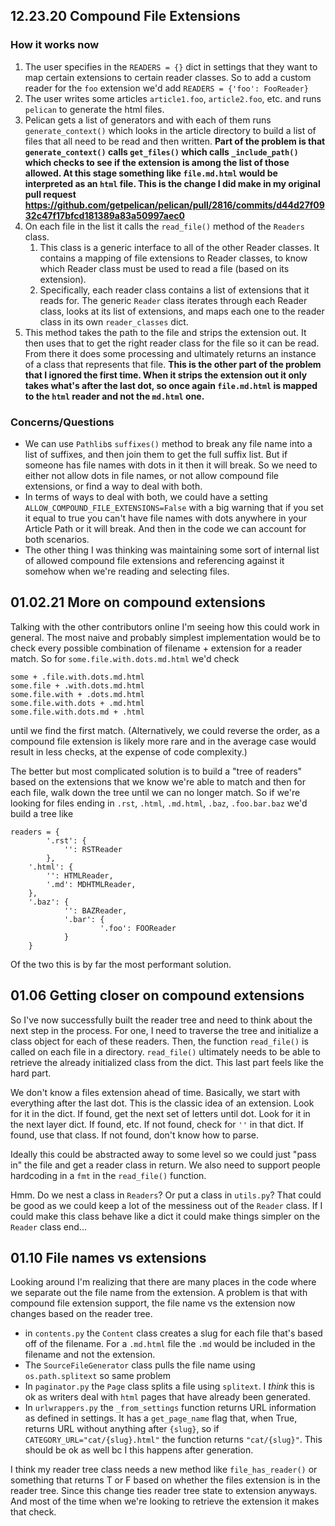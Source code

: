 ## 12.23.20 Compound File Extensions

### How it works now

1. The user specifies in the `READERS = {}` dict in settings that they want to map certain extensions to certain reader classes. So to add a custom reader for the `foo` extension we'd add `READERS = {'foo': FooReader}`
2. The user writes some articles `article1.foo`, `article2.foo`, etc. and runs `pelican` to generate the html files.
3. Pelican gets a list of generators and with each of them runs `generate_context()` which looks in the article directory to build a list of files that all need to be read and then written. **Part of the problem is that `generate_context()` calls `get_files()` which calls `_include_path()` which checks to see if the extension is among the list of those allowed. At this stage something like `file.md.html` would be interpreted as an `html` file. This is the change I did make in my original pull request https://github.com/getpelican/pelican/pull/2816/commits/d44d27f0932c47f17bfcd181389a83a50997aec0**
4. On each file in the list it calls the `read_file()` method of the `Readers` class.  
   1. This class is a generic interface to all of the other Reader classes. It contains a mapping of file extensions to Reader classes, to know which Reader class must be used to read a file (based on its extension). 
   2. Specifically, each reader class contains a list of extensions that it reads for.  The generic `Reader` class iterates through each Reader class, looks at its list of extensions, and maps each one to the reader class in its own `reader_classes` dict.
5. This method takes the path to the file and strips the extension out. It then uses that to get the right reader class for the file so it can be read. From there it does some processing and ultimately returns an instance of a class that represents that file. **This is the other part of the problem that I ignored the first time. When it strips the extension out it only takes what's after the last dot, so once again `file.md.html` is mapped to the `html` reader and not the `md.html` one.**

### Concerns/Questions

* We can use `Pathlib`s `suffixes()` method to break any file name into a list of suffixes, and then join them to get the full suffix list. But if someone has file names with dots in it then it will break. So we need to either not allow dots in file names, or not allow compound file extensions, or find a way to deal with both.
* In terms of ways to deal with both, we could have a setting `ALLOW_COMPOUND_FILE_EXTENSIONS=False` with a big warning that if you set it equal to true you can't have file names with dots anywhere in your Article Path or it will break. And then in the code we can account for both scenarios.
* The other thing I was thinking was maintaining some sort of internal list of allowed compound file extensions and referencing against it somehow when we're reading and selecting files.

## 01.02.21 More on compound extensions

Talking with the other contributors online I'm seeing how this could work in general. The most naive and probably simplest implementation would be to check every possible combination of filename + extension for a reader match. So for `some.file.with.dots.md.html` we'd check 

```
some + .file.with.dots.md.html
some.file + .with.dots.md.html
some.file.with + .dots.md.html
some.file.with.dots + .md.html
some.file.with.dots.md + .html
```

until we find the first match. (Alternatively, we could reverse the order, as a compound file extension is likely more rare and in the average case would result in less checks, at the expense of code complexity.)

The better but most complicated solution is to build a "tree of readers" based on the extensions that we know we're able to match and then for each file, walk down the tree until we can no longer match. So if we're looking for files ending in `.rst`, `.html`, `.md.html`, `.baz`, `.foo.bar.baz` we'd build a tree like

```
readers = {
		'.rst': {
			'': RSTReader
		},
    '.html': {
        '': HTMLReader,
        '.md': MDHTMLReader,
    },
    '.baz': {
    		'': BAZReader,
    		'.bar': {
    				'.foo': FOOReader
    		}
    }
```

Of the two this is by far the most performant solution.

## 01.06 Getting closer on compound extensions

So I've now successfully built the reader tree and need to think about the next step in the process. For one, I need to traverse the tree and initialize a class object for each of these readers. Then, the function `read_file()` is called on each file in a directory. `read_file()` ultimately needs to be able to retrieve the already initialized class from the dict. This last part feels like the hard part.

We don't know a files extension ahead of time. Basically, we start with everything after the last dot. This is the classic idea of an extension. Look for it in the dict. If found, get the next set of letters until dot. Look for it in the next layer dict. If found, etc. If not found, check for `''` in that dict. If found, use that class. If not found, don't know how to parse.

Ideally this could be abstracted away to some level so we could just "pass in" the file and get a reader class in return. We also need to support people hardcoding in a `fmt` in the `read_file()` function.

Hmm. Do we nest a class in `Readers`? Or put a class in `utils.py`? That could be good as we could keep a lot of the messiness out of the `Reader` class. If I could make this class behave like a dict it could make things simpler on the `Reader` class end...

## 01.10 File names vs extensions

Looking around I'm realizing that there are many places in the code where we separate out the file name from the extension. A problem is that with compound file extension support, the file name vs the extension now changes based on the reader tree. 

* in `contents.py` the `Content` class creates a slug for each file that's based off of the filename. For a `.md.html` file the `.md` would be included in the filename and not the extension.
* The `SourceFileGenerator` class pulls the file name using `os.path.splitext` so same problem
* In `paginator.py` the `Page` class splits a file using `splitext`. I *think* this is ok as writers deal with `html` pages that have already been generated.
* In `urlwrappers.py` the `_from_settings` function returns URL information as defined in settings. It has a `get_page_name` flag that, when True, returns URL without anything after `{slug}`, so if `CATEGORY_URL="cat/{slug}.html"` the function returns `"cat/{slug}"`. This should be ok as well bc I this happens after generation.

I think my reader tree class needs a new method like `file_has_reader()` or something that returns T or F based on whether the files extension is in the reader tree. Since this change ties reader tree state to extension anyways. And most of the time when we're looking to retrieve the extension it makes that check.

